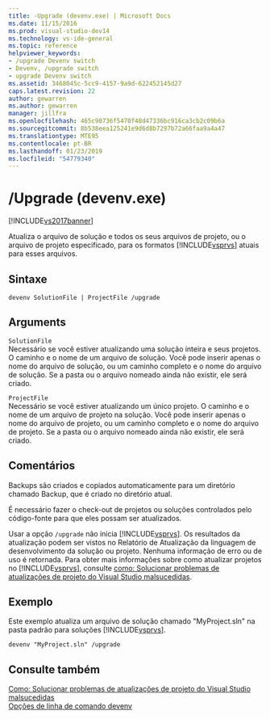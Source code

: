 ```yaml
---
title: -Upgrade (devenv.exe) | Microsoft Docs
ms.date: 11/15/2016
ms.prod: visual-studio-dev14
ms.technology: vs-ide-general
ms.topic: reference
helpviewer_keywords:
- /upgrade Devenv switch
- Devenv, /upgrade switch
- upgrade Devenv switch
ms.assetid: 3468045c-5cc9-4157-9a9d-622452145d27
caps.latest.revision: 22
author: gewarren
ms.author: gewarren
manager: jillfra
ms.openlocfilehash: 465c90736f5470f48d47336bc916ca3cb2c09b6a
ms.sourcegitcommit: 8b538eea125241e9d6d8b7297b72a66faa9a4a47
ms.translationtype: MTE95
ms.contentlocale: pt-BR
ms.lasthandoff: 01/23/2019
ms.locfileid: "54779340"
---
```

# <a name="upgrade-devenvexe"></a>/Upgrade (devenv.exe)
[!INCLUDE[vs2017banner](../../includes/vs2017banner.md)]

  
Atualiza o arquivo de solução e todos os seus arquivos de projeto, ou o arquivo de projeto especificado, para os formatos [!INCLUDE[vsprvs](../../includes/vsprvs-md.md)] atuais para esses arquivos.  
  
## <a name="syntax"></a>Sintaxe  
  
```  
devenv SolutionFile | ProjectFile /upgrade  
```  
  
## <a name="arguments"></a>Arguments  
 `SolutionFile`  
 Necessário se você estiver atualizando uma solução inteira e seus projetos. O caminho e o nome de um arquivo de solução. Você pode inserir apenas o nome do arquivo de solução, ou um caminho completo e o nome do arquivo de solução. Se a pasta ou o arquivo nomeado ainda não existir, ele será criado.  
  
 `ProjectFile`  
 Necessário se você estiver atualizando um único projeto. O caminho e o nome de um arquivo de projeto na solução. Você pode inserir apenas o nome do arquivo de projeto, ou um caminho completo e o nome do arquivo de projeto. Se a pasta ou o arquivo nomeado ainda não existir, ele será criado.  
  
## <a name="remarks"></a>Comentários  
 Backups são criados e copiados automaticamente para um diretório chamado Backup, que é criado no diretório atual.  
  
 É necessário fazer o check-out de projetos ou soluções controlados pelo código-fonte para que eles possam ser atualizados.  
  
 Usar a opção `/upgrade` não inicia [!INCLUDE[vsprvs](../../includes/vsprvs-md.md)]. Os resultados da atualização podem ser vistos no Relatório de Atualização da linguagem de desenvolvimento da solução ou projeto. Nenhuma informação de erro ou de uso é retornada. Para obter mais informações sobre como atualizar projetos no [!INCLUDE[vsprvs](../../includes/vsprvs-md.md)], consulte [como: Solucionar problemas de atualizações de projeto do Visual Studio malsucedidas](../../porting/how-to-troubleshoot-unsuccessful-visual-studio-project-upgrades.md).  
  
## <a name="example"></a>Exemplo  
 Este exemplo atualiza um arquivo de solução chamado "MyProject.sln" na pasta padrão para soluções [!INCLUDE[vsprvs](../../includes/vsprvs-md.md)].  
  
```  
devenv "MyProject.sln" /upgrade  
```  
  
## <a name="see-also"></a>Consulte também  
 [Como: Solucionar problemas de atualizações de projeto do Visual Studio malsucedidas](../../porting/how-to-troubleshoot-unsuccessful-visual-studio-project-upgrades.md)   
 [Opções de linha de comando devenv](../../ide/reference/devenv-command-line-switches.md)
